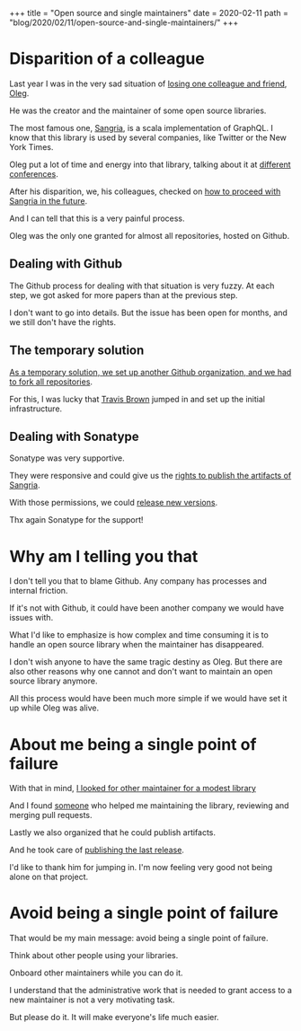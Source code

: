 +++
title = "Open source and single maintainers"
date = 2020-02-11
path = "blog/2020/02/11/open-source-and-single-maintainers/"
+++

# Disparition of a colleague

Last year I was in the very sad situation of [losing one colleague and friend, Oleg](https://github.com/sangria-graphql/sangria/issues/445).

He was the creator and the maintainer of some open source libraries.

The most famous one, [Sangria](https://sangria-graphql.org/), is a scala implementation of GraphQL. I know that this library is used by several companies, like Twitter or the New York Times.

Oleg put a lot of time and energy into that library, talking about it at [different conferences](https://www.youtube.com/watch?v=ymILgZAdfnA).

After his disparition, we, his colleagues, checked on [how to proceed with Sangria in the future](https://github.com/sangria-graphql/sangria/issues/446).

And I can tell that this is a very painful process.

Oleg was the only one granted for almost all repositories, hosted on Github.

## Dealing with Github

The Github process for dealing with that situation is very fuzzy. At each step, we got asked for more papers than at the previous step.

I don't want to go into details. But the issue has been open for months, and we still don't have the rights.

## The temporary solution

[As a temporary solution, we set up another Github organization, and we had to fork all repositories](https://github.com/sangria-graphql/sangria/issues/446#issuecomment-546281588).

For this, I was lucky that [Travis Brown](https://twitter.com/travisbrown) jumped in and set up the initial infrastructure.

## Dealing with Sonatype

Sonatype was very supportive.

They were responsive and could give us the [rights to publish the artifacts of Sangria](https://issues.sonatype.org/browse/OSSRH-48782).

With those permissions, we could [release new versions](https://github.com/sangria-graphql-org/sangria/releases).

Thx again Sonatype for the support!

# Why am I telling you that

I don't tell you that to blame Github. Any company has processes and internal friction.

If it's not with Github, it could have been another company we would have issues with.

What I'd like to emphasize is how complex and time consuming it is to handle an open source library when the maintainer has disappeared.

I don't wish anyone to have the same tragic destiny as Oleg. But there are also other reasons why one cannot and don't want to maintain an open source library anymore.

All this process would have been much more simple if we would have set it up while Oleg was alive.

# About me being a single point of failure

With that in mind, [I looked for other maintainer for a modest library](https://github.com/leanovate/play-mockws/issues/66)

And I found [someone](https://github.com/avdv) who helped me maintaining the library, reviewing and merging pull requests.

Lastly we also organized that he could publish artifacts.

And he took care of [publishing the last release](https://github.com/leanovate/play-mockws/releases/tag/v2.8.0).

I'd like to thank him for jumping in. I'm now feeling very good not being alone on that project.

# Avoid being a single point of failure

That would be my main message: avoid being a single point of failure.

Think about other people using your libraries.

Onboard other maintainers while you can do it.

I understand that the administrative work that is needed to grant access to a new maintainer is not a very motivating task.

But please do it. It will make everyone's life much easier.
